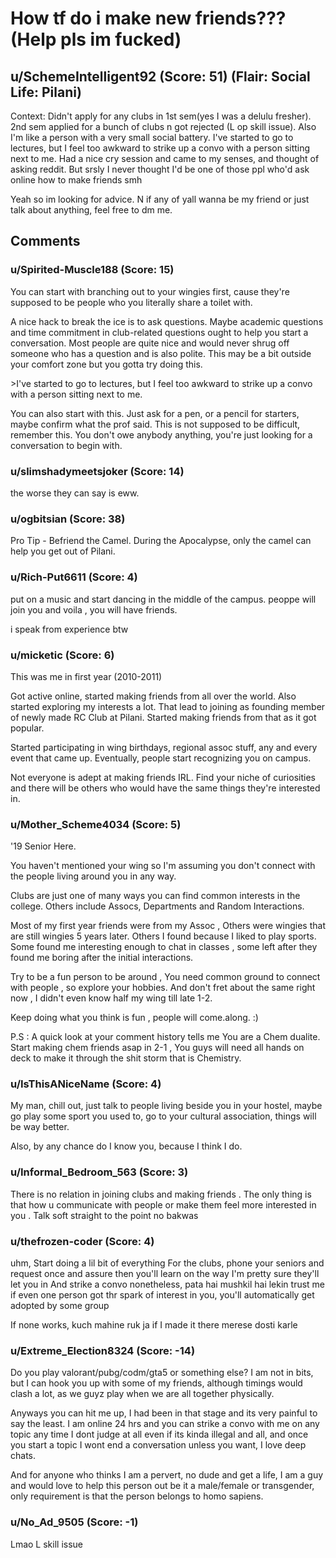 # How tf do i make new friends??? (Help pls im fucked)
## u/SchemeIntelligent92 (Score: 51) (Flair: Social Life: Pilani)
Context: Didn't apply for any clubs in 1st sem(yes I was a delulu fresher). 2nd sem applied for a bunch of clubs n got rejected (L op skill issue). Also I'm like a person with a very small social battery. I've started to go to lectures, but I feel too awkward to strike up a convo with a person sitting next to me. Had a nice cry session and came to my senses, and thought of asking reddit. But srsly I never thought I'd be one of those ppl who'd ask online how to make friends smh

Yeah so im looking for advice. N if any of yall wanna be my friend or just talk about anything, feel free to dm me.


## Comments

### u/Spirited-Muscle188 (Score: 15)
You can start with branching out to your wingies first, cause they're supposed to be people who you literally share a toilet with. 

A nice hack to break the ice is to ask questions. Maybe academic questions and time commitment in club-related questions ought to help you start a conversation. Most people are quite nice and would never shrug off someone who has a question and is also polite. This may be a bit outside your comfort zone but you gotta try doing this.

&gt;I've started to go to lectures, but I feel too awkward to strike up a convo with a person sitting next to me.

You can also start with this. Just ask for a pen, or a pencil for starters, maybe confirm what the prof said. This is not supposed to be difficult, remember this. You don't owe anybody anything, you're just looking for a conversation to begin with.


### u/slimshadymeetsjoker (Score: 14)
the worse they can say is eww.


### u/ogbitsian (Score: 38)
Pro Tip - Befriend the Camel. During the Apocalypse, only the camel can help you get out of Pilani.


### u/Rich-Put6611 (Score: 4)
put on a music and start dancing in the middle of the campus. peoppe will join you and voila , you will have friends.


i speak from experience btw


### u/micketic (Score: 6)
This was me in first year (2010-2011)

Got active online, started making friends from all over the world. Also started exploring my interests a lot. That lead to joining as founding member of newly made RC Club at Pilani. Started making friends from that as it got popular.

Started participating in wing birthdays, regional assoc stuff, any and every event that came up. Eventually, people start recognizing you on campus.

Not everyone is adept at making friends IRL. Find your niche of curiosities and there will be others who would have the same things they're interested in.


### u/Mother_Scheme4034 (Score: 5)
'19 Senior Here.

You haven't mentioned your wing so I'm assuming you don't connect with the people living around you in any way.

Clubs are just one of many ways you can find common interests in the college. Others include Assocs, Departments and Random Interactions.

Most of my first year friends were from my Assoc , Others were wingies that are still wingies 5 years later. Others I found because I liked to play sports. Some found me interesting enough to chat in classes , some left after they found me boring after the initial interactions.

Try to be a fun person to be around , You need common ground to connect with people , so explore your hobbies.
And don't fret about the same right now , I didn't even know half my wing till late 1-2.

Keep doing what you think is fun , people will come.along. :)

P.S : A quick look at your comment history tells me You are a Chem dualite. Start making chem friends asap in 2-1 , You guys will need all hands on deck to make it through the shit storm that is Chemistry.


### u/IsThisANiceName (Score: 4)
My man, chill out, just talk to people living beside you in your hostel, maybe go play some sport you used to, go to your cultural association, things will be way better.

Also, by any chance do I know you, because I think I do.


### u/Informal_Bedroom_563 (Score: 3)
There is no relation in joining clubs and making friends . The only thing is that how u communicate with people or make them feel more interested in you . Talk soft straight to the point no bakwas


### u/thefrozen-coder (Score: 4)
uhm, Start doing a lil bit of everything
For the clubs, phone your seniors and request once and assure then you'll learn on the way I'm pretty sure they'll let you in
And strike a convo nonetheless, pata hai mushkil hai lekin trust me if even one person got thr spark of interest in you, you'll automatically get adopted by some group

If none works, kuch mahine ruk ja if I made it there merese dosti karle


### u/Extreme_Election8324 (Score: -14)
Do you play valorant/pubg/codm/gta5 or something else? I am not in bits, but I can hook you up with some of my friends, although timings would clash a lot, as we guyz play when we are all together physically.  


Anyways you can hit me up, I had been in that stage and its very painful to say the least. I am online 24 hrs and you can strike a convo with me on any topic any time I dont judge at all even if its kinda illegal and all, and once you start a topic I wont end a conversation unless you want, I love deep chats.  


And for anyone who thinks I am a pervert, no dude and get a life, I am a guy and would love to help this person out be it a male/female or transgender, only requirement is that the person belongs to homo sapiens.


### u/No_Ad_9505 (Score: -1)
Lmao L skill issue




